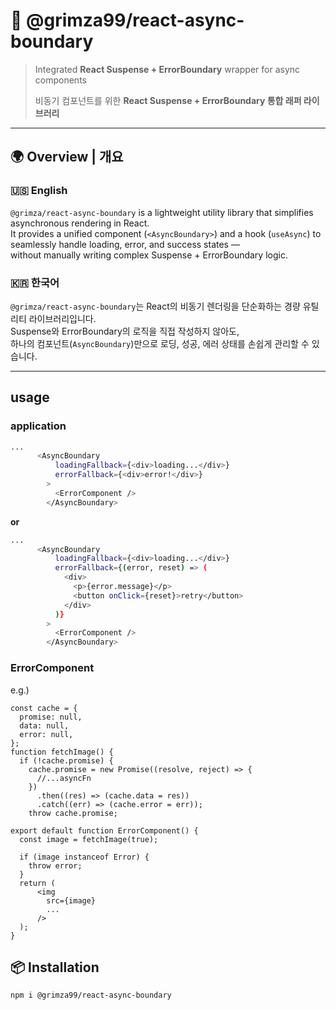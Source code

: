 # 🧱 @grimza99/react-async-boundary

> Integrated **React Suspense + ErrorBoundary** wrapper for async components  
>  
> 비동기 컴포넌트를 위한 **React Suspense + ErrorBoundary 통합 래퍼 라이브러리**

---

## 🌍 Overview | 개요

### 🇺🇸 English  
`@grimza/react-async-boundary` is a lightweight utility library that simplifies asynchronous rendering in React.  
It provides a unified component (`<AsyncBoundary>`) and a hook (`useAsync`) to seamlessly handle loading, error, and success states —  
without manually writing complex Suspense + ErrorBoundary logic.

### 🇰🇷 한국어  
`@grimza/react-async-boundary`는 React의 비동기 렌더링을 단순화하는 경량 유틸리티 라이브러리입니다.  
Suspense와 ErrorBoundary의 로직을 직접 작성하지 않아도,  
하나의 컴포넌트(`AsyncBoundary`)만으로 로딩, 성공, 에러 상태를 손쉽게 관리할 수 있습니다.

---

## usage

### application
```bash
...
      <AsyncBoundary
          loadingFallback={<div>loading...</div>}
          errorFallback={<div>error!</div>}
        >
          <ErrorComponent />
        </AsyncBoundary>
```

**or**

```bash
...
      <AsyncBoundary
          loadingFallback={<div>loading...</div>}
          errorFallback={(error, reset) => (
            <div>
              <p>{error.message}</p>
              <button onClick={reset}>retry</button>
            </div>
          )}
        >
          <ErrorComponent />
        </AsyncBoundary>
```

### ErrorComponent
e.g.)

```
const cache = {
  promise: null,
  data: null,
  error: null,
};
function fetchImage() {
  if (!cache.promise) {
    cache.promise = new Promise((resolve, reject) => {
      //...asyncFn
    })
      .then((res) => (cache.data = res))
      .catch((err) => (cache.error = err));
    throw cache.promise;

export default function ErrorComponent() {
  const image = fetchImage(true);

  if (image instanceof Error) {
    throw error;
  }
  return (
      <img
        src={image}
        ...
      />
  );
}

```

## 📦 Installation 

```bash
npm i @grimza99/react-async-boundary

